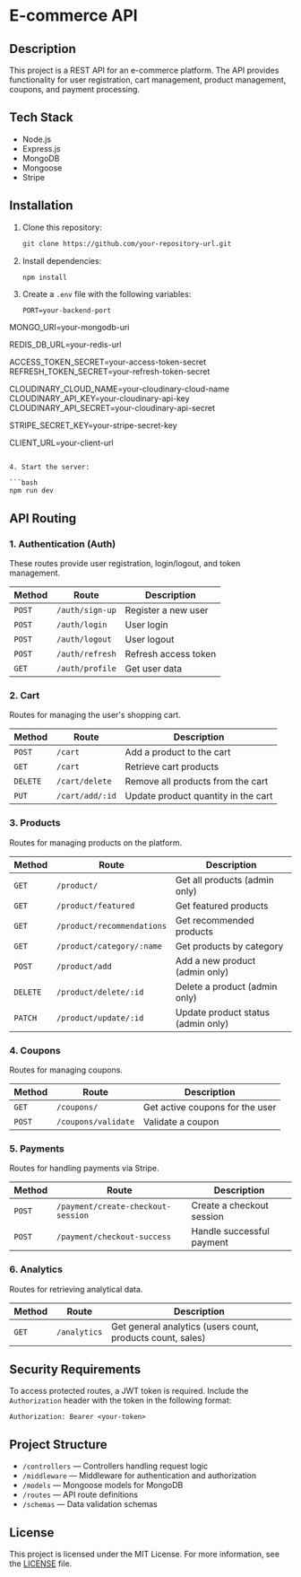 # E-commerce API

## Description

This project is a REST API for an e-commerce platform. The API provides functionality for user registration, cart management, product management, coupons, and payment processing.

## Tech Stack

- Node.js
- Express.js
- MongoDB
- Mongoose
- Stripe

## Installation

1. Clone this repository:

   ```bash
   git clone https://github.com/your-repository-url.git
   ```

2. Install dependencies:

   ```bash
   npm install
   ```

3. Create a `.env` file with the following variables:

   ```env
   PORT=your-backend-port
   ```

MONGO_URI=your-mongodb-uri

REDIS_DB_URL=your-redis-url

ACCESS_TOKEN_SECRET=your-access-token-secret
REFRESH_TOKEN_SECRET=your-refresh-token-secret

CLOUDINARY_CLOUD_NAME=your-cloudinary-cloud-name
CLOUDINARY_API_KEY=your-cloudinary-api-key
CLOUDINARY_API_SECRET=your-cloudinary-api-secret

STRIPE_SECRET_KEY=your-stripe-secret-key

CLIENT_URL=your-client-url

````

4. Start the server:

```bash
npm run dev
````

## API Routing

### 1. Authentication (Auth)

These routes provide user registration, login/logout, and token management.

| Method | Route           | Description          |
| ------ | --------------- | -------------------- |
| `POST` | `/auth/sign-up` | Register a new user  |
| `POST` | `/auth/login`   | User login           |
| `POST` | `/auth/logout`  | User logout          |
| `POST` | `/auth/refresh` | Refresh access token |
| `GET`  | `/auth/profile` | Get user data        |

### 2. Cart

Routes for managing the user's shopping cart.

| Method   | Route           | Description                         |
| -------- | --------------- | ----------------------------------- |
| `POST`   | `/cart`         | Add a product to the cart           |
| `GET`    | `/cart`         | Retrieve cart products              |
| `DELETE` | `/cart/delete`  | Remove all products from the cart   |
| `PUT`    | `/cart/add/:id` | Update product quantity in the cart |

### 3. Products

Routes for managing products on the platform.

| Method   | Route                      | Description                        |
| -------- | -------------------------- | ---------------------------------- |
| `GET`    | `/product/`                | Get all products (admin only)      |
| `GET`    | `/product/featured`        | Get featured products              |
| `GET`    | `/product/recommendations` | Get recommended products           |
| `GET`    | `/product/category/:name`  | Get products by category           |
| `POST`   | `/product/add`             | Add a new product (admin only)     |
| `DELETE` | `/product/delete/:id`      | Delete a product (admin only)      |
| `PATCH`  | `/product/update/:id`      | Update product status (admin only) |

### 4. Coupons

Routes for managing coupons.

| Method | Route               | Description                     |
| ------ | ------------------- | ------------------------------- |
| `GET`  | `/coupons/`         | Get active coupons for the user |
| `POST` | `/coupons/validate` | Validate a coupon               |

### 5. Payments

Routes for handling payments via Stripe.

| Method | Route                              | Description               |
| ------ | ---------------------------------- | ------------------------- |
| `POST` | `/payment/create-checkout-session` | Create a checkout session |
| `POST` | `/payment/checkout-success`        | Handle successful payment |

### 6. Analytics

Routes for retrieving analytical data.

| Method | Route        | Description                                                |
| ------ | ------------ | ---------------------------------------------------------- |
| `GET`  | `/analytics` | Get general analytics (users count, products count, sales) |

## Security Requirements

To access protected routes, a JWT token is required. Include the `Authorization` header with the token in the following format:

```
Authorization: Bearer <your-token>
```

## Project Structure

- `/controllers` — Controllers handling request logic
- `/middleware` — Middleware for authentication and authorization
- `/models` — Mongoose models for MongoDB
- `/routes` — API route definitions
- `/schemas` — Data validation schemas

## License

This project is licensed under the MIT License. For more information, see the [LICENSE](LICENSE) file.
